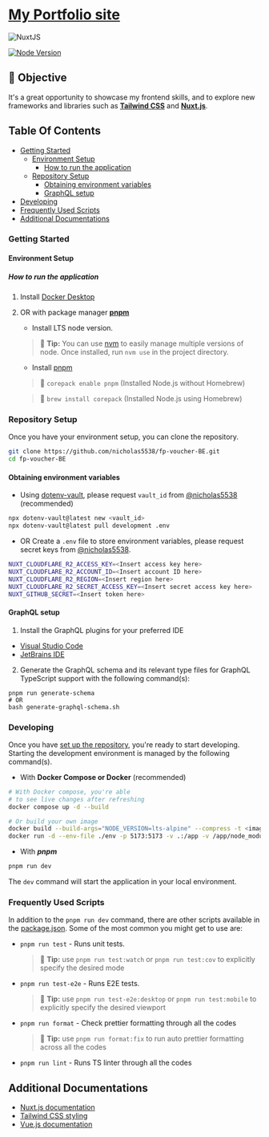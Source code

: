 # [My Portfolio site](https://www.nicholasyong.dev "My portfolio page")

![NuxtJS](https://img.shields.io/badge/nuxt.js-000000?style=for-the-badge&logo=nuxtdotjs&logoColor=white)

[![Node Version](https://img.shields.io/badge/Node-LTS-brightgreen.svg)](https://github.com/nicholas5538/portfolio/blob/main/.nvmrc)

## 💪 Objective

It's a great opportunity to showcase my frontend skills, and to explore new frameworks and libraries such as **[Tailwind CSS](https://tailwindcss.com "tailwindcss homepage")** and **[Nuxt.js](https://nuxt.com/ "Nuxt.js homepage")**.

## Table Of Contents

- [Getting Started](#getting-started)
  - [Environment Setup](#environment-setup)
    - [How to run the application](#how-to-run-the-application)
  - [Repository Setup](#repository-setup)
    - [Obtaining environment variables](#obtaining-environment-variables)
    - [GraphQL setup](#graphql-setup)
- [Developing](#developing)
- [Frequently Used Scripts](#frequently-used-scripts)
- [Additional Documentations](#additional-documentations)

### Getting Started

#### Environment Setup

##### How to run the application

1. Install [Docker Desktop](https://www.docker.com/products/docker-desktop/)

2. OR with package manager **[pnpm](https://pnpm.io/installation)**

   - Install LTS node version.

   > 💁 **Tip:** You can use [nvm](https://github.com/nvm-sh/nvm "nvm repo") to easily manage multiple versions of node.
   > Once installed, run `nvm use` in the project directory.

   - Install [pnpm](https://pnpm.io/installation)

   > 💁 `corepack enable pnpm` (Installed Node.js without Homebrew)

   > 💁 `brew install corepack` (Installed Node.js using Homebrew)

### Repository Setup

Once you have your environment setup, you can clone the repository.

```zsh
git clone https://github.com/nicholas5538/fp-voucher-BE.git
cd fp-voucher-BE
```

#### Obtaining environment variables

- Using [dotenv-vault](https://github.com/dotenv-org/dotenv-vault#pull "dotenv-vault GitHub repository"), please
  request `vault_id` from [@nicholas5538](https://github.com/nicholas5538) (recommended)

```zsh
npx dotenv-vault@latest new <vault_id>
npx dotenv-vault@latest pull development .env
```

- OR Create a `.env` file to store environment variables, please request secret keys
  from [@nicholas5538](https://github.com/nicholas5538 "nicholas5538 GitHub profile").

```sh
NUXT_CLOUDFLARE_R2_ACCESS_KEY=<Insert access key here>
NUXT_CLOUDFLARE_R2_ACCOUNT_ID=<Insert account ID here>
NUXT_CLOUDFLARE_R2_REGION=<Insert region here>
NUXT_CLOUDFLARE_R2_SECRET_ACCESS_KEY=<Insert secret access key here>
NUXT_GITHUB_SECRET=<Insert token here>
```

#### GraphQL setup

1. Install the GraphQL plugins for your preferred IDE

- [Visual Studio Code](https://marketplace.visualstudio.com/items?itemName=GraphQL.vscode-graphql "VSCode GraphQL feature support")
- [JetBrains IDE](https://plugins.jetbrains.com/plugin/8097-graphql "JetBrains IDE GraphQL feature support")

2. Generate the GraphQL schema and its relevant type files for GraphQL TypeScript support with the following command(s):

```
pnpm run generate-schema
# OR
bash generate-graphql-schema.sh
```

### Developing

Once you have [set up the repository](#repo-setup), you're ready to start developing. Starting the development environment is managed by the following command(s).

- With **Docker Compose or Docker** (recommended)

```sh
# With Docker compose, you're able
# to see live changes after refreshing
docker compose up -d --build

# Or build your own image
docker build --build-args="NODE_VERSION=lts-alpine" --compress -t <image name> --target dev .
docker run -d --env-file ./env -p 5173:5173 -v .:/app -v /app/node_modules --name <container name> <image name>
```

- With **_pnpm_**

```sh
pnpm run dev
```

The `dev` command will start the application in your local environment.

### Frequently Used Scripts

In addition to the `pnpm run dev` command, there are other scripts available in the [package.json](https://github.com/nicholas5538/portfolio-vue/blob/main/package.json#L6-L28). Some of the most common you might get to use are:

- `pnpm run test` - Runs unit tests.

  > 💁 **Tip:** use `pnpm run test:watch` or `pnpm run test:cov` to explicitly specify the desired mode

- `pnpm run test-e2e` - Runs E2E tests.

  > 💁 **Tip:** use `pnpm run test-e2e:desktop` or `pnpm run test:mobile` to explicitly specify the desired viewport

- `pnpm run format` - Check prettier formatting through all the codes

  > 💁 **Tip:** use `pnpm run format:fix` to run auto prettier formatting across all the codes

- `pnpm run lint` - Runs TS linter through all the codes

## Additional Documentations

- [Nuxt.js documentation](https://nuxt.com/docs/getting-started/installation "Nuxt.js documentation")
- [Tailwind CSS styling](https://tailwindcss.com/docs/installation "Tailwind CSS documentation")
- [Vue.js documentation](https://vuejs.org/guide/introduction.html "Vue 3 documentation")
